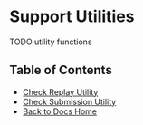 # Support Utilities

TODO utility functions

## Table of Contents
- [Check Replay Utility](./util-check-replay.md)
- [Check Submission Utility](./util-submit-check.md)
- [Back to Docs Home](../readme.md)
